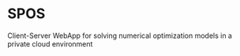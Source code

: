 # SPOS
Client-Server WebApp for solving numerical optimization models in a private cloud environment
